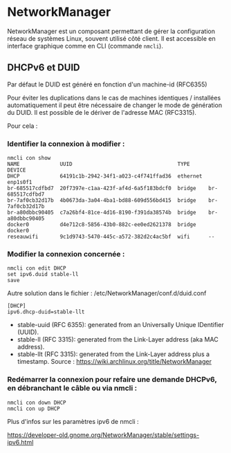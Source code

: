 # NetworkManager
NetworkManager est un composant permettant de gérer la configuration réseau de systèmes Linux, souvent utilisé côté client.
Il est accessible en interface graphique comme en CLI (commande ```nmcli```).

## DHCPv6 et DUID
Par défaut le DUID est généré en fonction d'un machine-id (RFC6355)

Pour éviter les duplications dans le cas de machines identiques / installées automatiquement il peut être nécessaire de changer le mode de génération du DUID.
Il est possible de le dériver de l'adresse MAC (RFC3315).

Pour cela :

### Identifier la connexion à modifier :
```nmcli con show
nmcli con show
NAME             UUID                                  TYPE      DEVICE          
DHCP             64191c1b-2942-34f1-a023-c4f741ffad36  ethernet  enp1s0f1        
br-685517cdfbd7  20f7397e-c1aa-423f-af4d-6a5f183bdcf0  bridge    br-685517cdfbd7
br-7af0cb32d17b  4b0673da-3a04-4ba1-bd88-609d556bd415  bridge    br-7af0cb32d17b
br-a80dbbc90405  c7a26bf4-81ce-4d16-8190-f391da38574b  bridge    br-a80dbbc90405
docker0          d4e712c8-5856-43b0-882c-ee0ed2621378  bridge    docker0         
reseauwifi       9c1d9743-5470-445c-a572-382d2c4ac5bf  wifi      --     

```


### Modifier la connexion concernée :
```
nmcli con edit DHCP
set ipv6.duid stable-ll
save
```
Autre solution dans le fichier : /etc/NetworkManager/conf.d/duid.conf
```
[DHCP]
ipv6.dhcp-duid=stable-llt
```
- stable-uuid (RFC 6355): generated from an Universally Unique IDentifier (UUID).
- stable-ll (RFC 3315): generated from the Link-Layer address (aka MAC address).
- stable-llt (RFC 3315): generated from the Link-Layer address plus a timestamp.
Source : https://wiki.archlinux.org/title/NetworkManager

### Redémarrer la connexion pour refaire une demande DHCPv6, en débranchant le câble ou via nmcli :
```
nmcli con down DHCP
nmcli con up DHCP
```

Plus d'infos sur les paramètres ipv6 de nmcli :

https://developer-old.gnome.org/NetworkManager/stable/settings-ipv6.html
